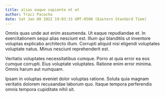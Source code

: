 ```yaml
---
title: alias eaque sapiente et et
author: Traci Pacocha
date: Sat Jan 08 2022 19:03:33 GMT-0500 (Eastern Standard Time)
---
```

Omnis quas unde aut enim assumenda. Ut eaque repudiandae et. In exercitationem sequi alias nesciunt est. Illum qui blanditiis ut inventore voluptas explicabo architecto illum. Corrupti aliquid nisi eligendi voluptates voluptate natus. Minus nesciunt reprehenderit est.

 Veritatis voluptates necessitatibus cumque. Porro at quia error ea eos cumque corrupti. Eius voluptate voluptates. Ratione enim error minima. Omnis harum aut numquam.

 Ipsam in voluptas eveniet dolor voluptas ratione. Soluta quia magnam veritatis dolorem recusandae laborum quo. Itaque tempora perferendis omnis tempora cupiditate nihil sit.